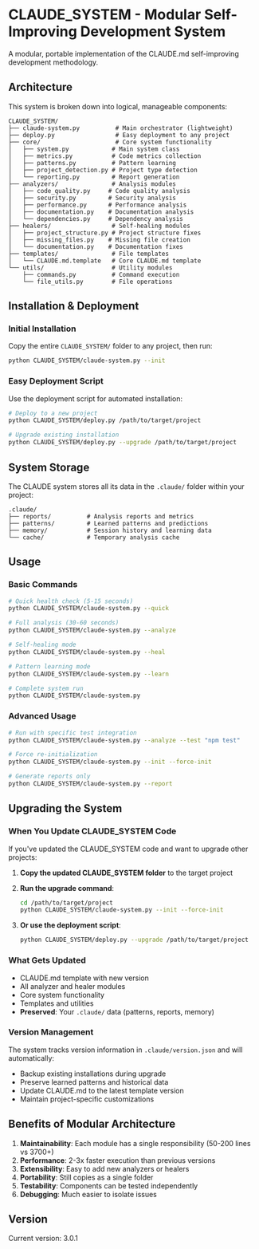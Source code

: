 # CLAUDE_SYSTEM - Modular Self-Improving Development System

A modular, portable implementation of the CLAUDE.md self-improving development methodology.

## Architecture

This system is broken down into logical, manageable components:

```
CLAUDE_SYSTEM/
├── claude-system.py          # Main orchestrator (lightweight)
├── deploy.py                 # Easy deployment to any project
├── core/                     # Core system functionality
│   ├── system.py            # Main system class
│   ├── metrics.py           # Code metrics collection
│   ├── patterns.py          # Pattern learning
│   ├── project_detection.py # Project type detection
│   └── reporting.py         # Report generation
├── analyzers/               # Analysis modules
│   ├── code_quality.py     # Code quality analysis
│   ├── security.py         # Security analysis
│   ├── performance.py      # Performance analysis
│   ├── documentation.py    # Documentation analysis
│   └── dependencies.py     # Dependency analysis
├── healers/                 # Self-healing modules
│   ├── project_structure.py # Project structure fixes
│   ├── missing_files.py    # Missing file creation
│   └── documentation.py    # Documentation fixes
├── templates/               # File templates
│   └── CLAUDE.md.template   # Core CLAUDE.md template
└── utils/                   # Utility modules
    ├── commands.py          # Command execution
    └── file_utils.py        # File operations
```

## Installation & Deployment

### Initial Installation
Copy the entire `CLAUDE_SYSTEM/` folder to any project, then run:

```bash
python CLAUDE_SYSTEM/claude-system.py --init
```

### Easy Deployment Script
Use the deployment script for automated installation:

```bash
# Deploy to a new project
python CLAUDE_SYSTEM/deploy.py /path/to/target/project

# Upgrade existing installation
python CLAUDE_SYSTEM/deploy.py --upgrade /path/to/target/project
```

## System Storage

The CLAUDE system stores all its data in the `.claude/` folder within your project:

```
.claude/
├── reports/          # Analysis reports and metrics
├── patterns/         # Learned patterns and predictions  
├── memory/           # Session history and learning data
└── cache/            # Temporary analysis cache
```

## Usage

### Basic Commands

```bash
# Quick health check (5-15 seconds)
python CLAUDE_SYSTEM/claude-system.py --quick

# Full analysis (30-60 seconds)
python CLAUDE_SYSTEM/claude-system.py --analyze

# Self-healing mode
python CLAUDE_SYSTEM/claude-system.py --heal

# Pattern learning mode
python CLAUDE_SYSTEM/claude-system.py --learn

# Complete system run
python CLAUDE_SYSTEM/claude-system.py
```

### Advanced Usage

```bash
# Run with specific test integration
python CLAUDE_SYSTEM/claude-system.py --analyze --test "npm test"

# Force re-initialization
python CLAUDE_SYSTEM/claude-system.py --init --force-init

# Generate reports only
python CLAUDE_SYSTEM/claude-system.py --report
```

## Upgrading the System

### When You Update CLAUDE_SYSTEM Code

If you've updated the CLAUDE_SYSTEM code and want to upgrade other projects:

1. **Copy the updated CLAUDE_SYSTEM folder** to the target project
2. **Run the upgrade command**:
   ```bash
   cd /path/to/target/project
   python CLAUDE_SYSTEM/claude-system.py --init --force-init
   ```

3. **Or use the deployment script**:
   ```bash
   python CLAUDE_SYSTEM/deploy.py --upgrade /path/to/target/project
   ```

### What Gets Updated
- CLAUDE.md template with new version
- All analyzer and healer modules
- Core system functionality
- Templates and utilities
- **Preserved**: Your `.claude/` data (patterns, reports, memory)

### Version Management
The system tracks version information in `.claude/version.json` and will automatically:
- Backup existing installations during upgrade
- Preserve learned patterns and historical data
- Update CLAUDE.md to the latest template version
- Maintain project-specific customizations

## Benefits of Modular Architecture

1. **Maintainability**: Each module has a single responsibility (50-200 lines vs 3700+)
2. **Performance**: 2-3x faster execution than previous versions
3. **Extensibility**: Easy to add new analyzers or healers
4. **Portability**: Still copies as a single folder
5. **Testability**: Components can be tested independently
6. **Debugging**: Much easier to isolate issues

## Version

Current version: 3.0.1